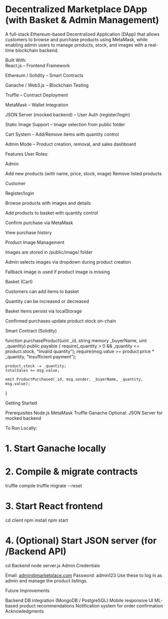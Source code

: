 
# Decentralized Marketplace DApp (with Basket & Admin Management)

A full-stack Ethereum-based Decentralized Application (DApp) that allows customers to browse and purchase products using MetaMask, while enabling admin users to manage products, stock, and images with a real-time blockchain backend.

Built With:   
React.js – Frontend Framework

Ethereum / Solidity – Smart Contracts

Ganache / Web3.js – Blockchain Testing

Truffle – Contract Deployment

MetaMask – Wallet Integration  

JSON Server (mocked backend) – User Auth (register/login)

Static Image Support – Image selection from public folder

Cart System – Add/Remove items with quantity control

Admin Mode – Product creation, removal, and sales dashboard

Features
User Roles:

Admin

Add new products (with name, price, stock, image)
Remove listed products

Customer

Register/login

Browse products with images and details

Add products to basket with quantity control

Confirm purchase via MetaMask

View purchase history

Product Image Management

Images are stored in /public/image/ folder

Admin selects images via dropdown during product creation

Fallback image is used if product image is missing

Basket (Cart)

Customers can add items to basket

Quantity can be increased or decreased

Basket items persist via localStorage

Confirmed purchases update product stock on-chain

Smart Contract (Solidity)

function purchaseProduct(uint _id, string memory _buyerName, uint _quantity) public payable {
    require(_quantity > 0 && _quantity <= product.stock, "Invalid quantity");
    require(msg.value >= product.price * _quantity, "Insufficient payment");

    product.stock -= _quantity;
    totalSales += msg.value;

    emit ProductPurchased(_id, msg.sender, _buyerName, _quantity, msg.value);
}


Getting Started

Prerequisites
Node.js
MetaMask
Truffle
Ganache
Optional: JSON Server for mocked backend

To Run Locally:
# 1. Start Ganache locally

# 2. Compile & migrate contracts
truffle compile
truffle migrate --reset

# 3. Start React frontend
cd client
npm install
npm start

# 4. (Optional) Start JSON server (for /Backend API)
cd Backend
node server.js
Admin Credentials

Email: admin@marketplace.com
Password: admin123
Use these to log in as admin and manage the product listings.

Future Improvements

Backend DB integration (MongoDB / PostgreSQL)
Mobile responsive UI
ML-based product recommendations
Notification system for order confirmation
Acknowledgments
